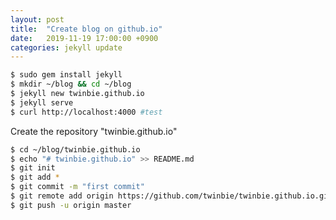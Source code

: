 ```yaml
---
layout: post
title:  "Create blog on github.io"
date:   2019-11-19 17:00:00 +0900
categories: jekyll update
---
```


```sh
$ sudo gem install jekyll
$ mkdir ~/blog && cd ~/blog
$ jekyll new twinbie.github.io
$ jekyll serve
$ curl http://localhost:4000 #test
```

Create the repository "twinbie.github.io"

```sh
$ cd ~/blog/twinbie.github.io
$ echo "# twinbie.github.io" >> README.md
$ git init
$ git add *
$ git commit -m "first commit"
$ git remote add origin https://github.com/twinbie/twinbie.github.io.git
$ git push -u origin master
```

